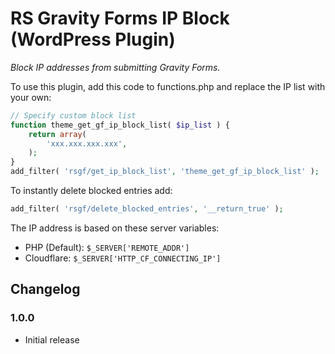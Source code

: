# RS Gravity Forms IP Block (WordPress Plugin)

_Block IP addresses from submitting Gravity Forms._

To use this plugin, add this code to functions.php and replace the IP list with your own:

```php
// Specify custom block list
function theme_get_gf_ip_block_list( $ip_list ) {
	return array(
		'xxx.xxx.xxx.xxx',
	);
}
add_filter( 'rsgf/get_ip_block_list', 'theme_get_gf_ip_block_list' );
```

To instantly delete blocked entries add: 

```php
add_filter( 'rsgf/delete_blocked_entries', '__return_true' );
```

The IP address is based on these server variables:

* PHP (Default): `$_SERVER['REMOTE_ADDR']`
* Cloudflare: `$_SERVER['HTTP_CF_CONNECTING_IP']`

## Changelog

### 1.0.0
* Initial release